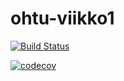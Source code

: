 # ohtu-viikko1

[![Build Status](https://travis-ci.org/marinellalaaksonen/ohtu-viikko1.svg?branch=master)](https://travis-ci.org/marinellalaaksonen/ohtu-viikko1)

[![codecov](https://codecov.io/gh/marinellalaaksonen/ohtu-viikko1/branch/master/graph/badge.svg)](https://codecov.io/gh/marinellalaaksonen/ohtu-viikko1)
